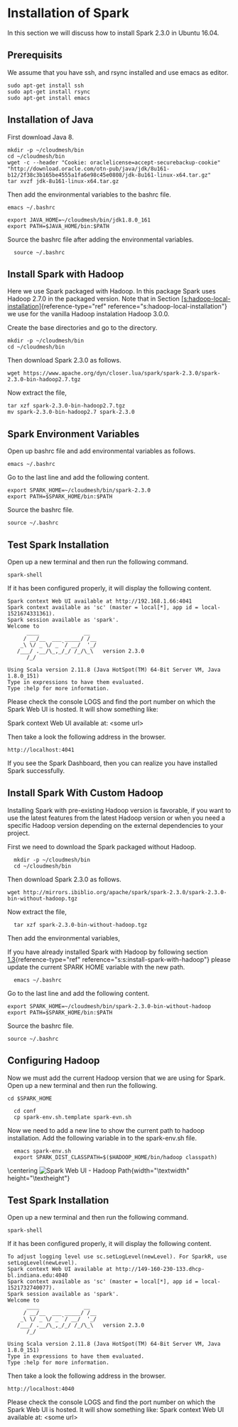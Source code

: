 Installation of Spark
=====================

In this section we will discuss how to install Spark 2.3.0 in Ubuntu
16.04.

Prerequisits
------------

We assume that you have ssh, and rsync installed and use emacs as
editor.

    sudo apt-get install ssh
    sudo apt-get install rsync
    sudo apt-get install emacs

Installation of Java
--------------------

First download Java 8.

    mkdir -p ~/cloudmesh/bin
    cd ~/cloudmesh/bin
    wget -c --header "Cookie: oraclelicense=accept-securebackup-cookie" "http://download.oracle.com/otn-pub/java/jdk/8u161-b12/2f38c3b165be4555a1fa6e98c45e0808/jdk-8u161-linux-x64.tar.gz"
    tar xvzf jdk-8u161-linux-x64.tar.gz

Then add the environmental variables to the bashrc file.

    emacs ~/.bashrc

    export JAVA_HOME=~/cloudmesh/bin/jdk1.8.0_161
    export PATH=$JAVA_HOME/bin:$PATH

Source the bashrc file after adding the environmental variables.

      source ~/.bashrc

Install Spark with Hadoop
-------------------------

Here we use Spark packaged with Hadoop. In this package Spark uses
Hadoop 2.7.0 in the packaged version. Note that in
Section [\[s:hadoop-local-installation\]](#s:hadoop-local-installation){reference-type="ref"
reference="s:hadoop-local-installation"} we use for the vanilla Hadoop
instalation Hadoop 3.0.0.

Create the base directories and go to the directory.

    mkdir -p ~/cloudmesh/bin
    cd ~/cloudmesh/bin

Then download Spark 2.3.0 as follows.

    wget https://www.apache.org/dyn/closer.lua/spark/spark-2.3.0/spark-2.3.0-bin-hadoop2.7.tgz

Now extract the file,

    tar xzf spark-2.3.0-bin-hadoop2.7.tgz
    mv spark-2.3.0-bin-hadoop2.7 spark-2.3.0

Spark Environment Variables
---------------------------

Open up bashrc file and add environmental variables as follows.

    emacs ~/.bashrc  

Go to the last line and add the following content.

    export SPARK_HOME=~/cloudmesh/bin/spark-2.3.0
    export PATH=$SPARK_HOME/bin:$PATH

Source the bashrc file.

    source ~/.bashrc

Test Spark Installation
-----------------------

Open up a new terminal and then run the following command.

    spark-shell

If it has been configured properly, it will display the following
content.

    Spark context Web UI available at http://192.168.1.66:4041
    Spark context available as 'sc' (master = local[*], app id = local-1521674331361).
    Spark session available as 'spark'.
    Welcome to
          ____              __
         / __/__  ___ _____/ /__
        _\ \/ _ \/ _ `/ __/  '_/
       /___/ .__/\_,_/_/ /_/\_\   version 2.3.0
          /_/
             
    Using Scala version 2.11.8 (Java HotSpot(TM) 64-Bit Server VM, Java 1.8.0_151)
    Type in expressions to have them evaluated.
    Type :help for more information.

Please check the console LOGS and find the port number on which the
Spark Web UI is hosted. It will show something like:

Spark context Web UI available at: \<some url\>

Then take a look the following address in the browser.

    http://localhost:4041

If you see the Spark Dashboard, then you can realize you have installed
Spark successfully.

Install Spark With Custom Hadoop
--------------------------------

Installing Spark with pre-existing Hadoop version is favorable, if you
want to use the latest features from the latest Hadoop version or when
you need a specific Hadoop version depending on the external
dependencies to your project.

First we need to download the Spark packaged without Hadoop.

      mkdir -p ~/cloudmesh/bin
      cd ~/cloudmesh/bin

Then download Spark 2.3.0 as follows.

    wget http://mirrors.ibiblio.org/apache/spark/spark-2.3.0/spark-2.3.0-bin-without-hadoop.tgz

Now extract the file,

      tar xzf spark-2.3.0-bin-without-hadoop.tgz  

Then add the environmental variables,

If you have already installed Spark with Hadoop by following section
[1.3](#s:s:install-spark-with-hadoop){reference-type="ref"
reference="s:s:install-spark-with-hadoop"} please update the current
SPARK HOME variable with the new path.

      emacs ~/.bashrc  

Go to the last line and add the following content.

    export SPARK_HOME=~/cloudmesh/bin/spark-2.3.0-bin-without-hadoop
    export PATH=$SPARK_HOME/bin:$PATH

Source the bashrc file.

    source ~/.bashrc

Configuring Hadoop
------------------

Now we must add the current Hadoop version that we are using for Spark.
Open up a new terminal and then run the following.

    cd $SPARK_HOME

      cd conf
      cp spark-env.sh.template spark-evn.sh

Now we need to add a new line to show the current path to hadoop
installation. Add the following variable in to the spark-env.sh file.

      emacs spark-env.sh
      export SPARK_DIST_CLASSPATH=$($HADOOP_HOME/bin/hadoop classpath)

\centering
![Spark Web UI - Hadoop
Path](images/spark-hadoop.png){width="\textwidth" height="\textheight"}

Test Spark Installation
-----------------------

Open up a new terminal and then run the following command.

    spark-shell

If it has been configured properly, it will display the following
content.

    To adjust logging level use sc.setLogLevel(newLevel). For SparkR, use setLogLevel(newLevel).
    Spark context Web UI available at http://149-160-230-133.dhcp-bl.indiana.edu:4040
    Spark context available as 'sc' (master = local[*], app id = local-1521732740077).
    Spark session available as 'spark'.
    Welcome to
          ____              __
         / __/__  ___ _____/ /__
        _\ \/ _ \/ _ `/ __/  '_/
       /___/ .__/\_,_/_/ /_/\_\   version 2.3.0
          /_/
             
    Using Scala version 2.11.8 (Java HotSpot(TM) 64-Bit Server VM, Java 1.8.0_151)
    Type in expressions to have them evaluated.
    Type :help for more information.

Then take a look the following address in the browser.

    http://localhost:4040

Please check the console LOGS and find the port number on which the
Spark Web UI is hosted. It will show something like: Spark context Web
UI available at: \<some url\>
